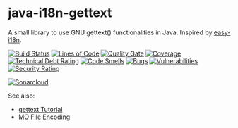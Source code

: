 # java-i18n-gettext

A small library to use GNU gettext() functionalities in Java.
Inspired by [easy-i18n](https://github.com/awkay/easy-i18n).

[![Build Status](https://travis-ci.org/JuKu/java-i18n-gettext.svg?branch=master)](https://travis-ci.org/JuKu/java-i18n-gettext)
[![Lines of Code](https://sonarcloud.io/api/project_badges/measure?project=com.jukusoft%3Aeasy-i18n-gettext-parent&metric=ncloc)](https://sonarcloud.io/dashboard/index/com.jukusoft%3Aeasy-i18n-gettext-parent) 
[![Quality Gate](https://sonarcloud.io/api/project_badges/measure?project=com.jukusoft%3Aeasy-i18n-gettext-parent&metric=alert_status)](https://sonarcloud.io/dashboard/index/com.jukusoft%3Aeasy-i18n-gettext-parent) 
[![Coverage](https://sonarcloud.io/api/project_badges/measure?project=com.jukusoft%3Aeasy-i18n-gettext-parent&metric=coverage)](https://sonarcloud.io/dashboard/index/com.jukusoft%3Aeasy-i18n-gettext-parent) 
[![Technical Debt Rating](https://sonarcloud.io/api/project_badges/measure?project=com.jukusoft%3Aeasy-i18n-gettext-parent&metric=sqale_index)](https://sonarcloud.io/dashboard/index/com.jukusoft%3Aeasy-i18n-gettext-parent) 
[![Code Smells](https://sonarcloud.io/api/project_badges/measure?project=com.jukusoft%3Aeasy-i18n-gettext-parent&metric=code_smells)](https://sonarcloud.io/dashboard/index/com.jukusoft%3Aeasy-i18n-gettext-parent) 
[![Bugs](https://sonarcloud.io/api/project_badges/measure?project=com.jukusoft%3Aeasy-i18n-gettext-parent&metric=bugs)](https://sonarcloud.io/dashboard/index/com.jukusoft%3Aeasy-i18n-gettext-parent) 
[![Vulnerabilities](https://sonarcloud.io/api/project_badges/measure?project=com.jukusoft%3Aeasy-i18n-gettext-parent&metric=vulnerabilities)](https://sonarcloud.io/dashboard/index/com.jukusoft%3Aeasy-i18n-gettext-parent) 
[![Security Rating](https://sonarcloud.io/api/project_badges/measure?project=com.jukusoft%3Aeasy-i18n-gettext-parent&metric=security_rating)](https://sonarcloud.io/dashboard/index/com.jukusoft%3Aeasy-i18n-gettext-parent) 

[![Sonarcloud](https://sonarcloud.io/api/project_badges/quality_gate?project=com.jukusoft%3Aeasy-i18n-gettext-parent)](https://sonarcloud.io/dashboard?id=com.jukusoft%3Aeasy-i18n-gettext-parent)

See also:

  - [gettext Tutorial](http://www.labri.fr/perso/fleury/posts/programming/a-quick-gettext-tutorial.html)
  - [MO File Encoding](https://www.gnu.org/software/gettext/manual/html_node/MO-Files.html)
